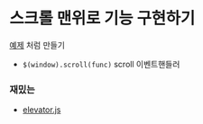# 스크롤 맨위로 기능 구현하기

[예제](assets/scrolltop.html) 처럼 만들기


* `$(window).scroll(func)` scroll 이벤트핸들러  


### 재밌는

* [elevator.js](https://github.com/tholman/elevator.js)
